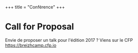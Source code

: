 +++
title = "Conférence"
+++

# Call for Proposal

Envie de proposer un talk pour l'édition 2017 ? Viens sur le CFP https://breizhcamp.cfp.io
